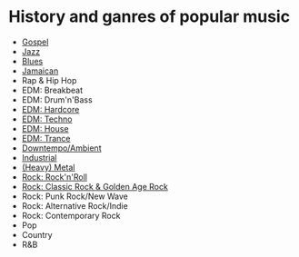 # History and ganres of popular music
- [Gospel](../master/gospel.md)
- [Jazz](../master/jazz.md)
- [Blues](../master/blues.md)
- [Jamaican](../master/jamaican.md)
- Rap & Hip Hop
- EDM: Breakbeat
- EDM: Drum'n'Bass
- [EDM: Hardcore](../master/hardcore.md)
- [EDM: Techno](../master/techno.md)
- [EDM: House](../master/house.md)
- [EDM: Trance](../master/trance.md)
- [Downtempo/Ambient](../master/downtempo.md)
- [Industrial](../master/industrial.md)
- [(Heavy) Metal](../master/metal.md)
- [Rock: Rock'n'Roll](../master/rocknroll.md)
- [Rock: Classic Rock & Golden Age Rock](../master/classic_rock.md)
- Rock: Punk Rock/New Wave
- Rock: Alternative Rock/Indie
- Rock: Contemporary Rock
- Pop
- Country
- R&B
